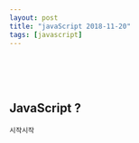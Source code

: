 ```yaml
---
layout: post
title: "javaScript 2018-11-20"
tags: [javascript]
---
```

 <br/><br/><br/>

 ## JavaScript ?

`
시작시작
`


